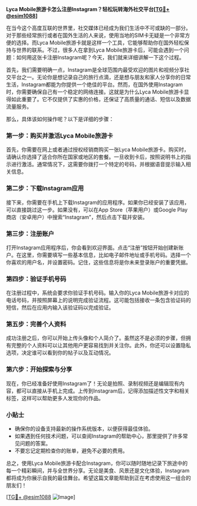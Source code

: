 **Lyca Mobile旅游卡怎么注册Instagram？轻松玩转海外社交平台[[TG💪+ @esim1088](https://t.me/s/esim1088)]**

在当今这个高度互联的世界里，社交媒体已经成为我们生活中不可或缺的一部分。对于那些经常旅行或者在国外生活的人来说，使用当地的SIM卡无疑是一个非常方便的选择。而Lyca Mobile旅游卡就是这样一个工具，它能够帮助你在国外轻松保持与世界的联系。不过，很多人在拿到Lyca Mobile旅游卡后，可能会遇到一个问题：如何用这张卡注册Instagram呢？今天，我们就来详细讲解一下这个过程。

首先，我们需要明确一点，Instagram是全球范围内最受欢迎的图片和视频分享社交平台之一。无论你是想记录自己的旅行点滴，还是想与朋友和家人分享你的日常生活，Instagram都能为你提供一个绝佳的平台。然而，在国外使用Instagram时，你需要确保自己有一个稳定的网络连接。这就是为什么Lyca Mobile旅游卡显得如此重要了。它不仅提供了实惠的价格，还保证了高质量的通话、短信以及数据流量服务。

那么，具体该如何操作呢？以下是详细的步骤：

### 第一步：购买并激活Lyca Mobile旅游卡

首先，你需要在网上或者通过授权经销商购买一张Lyca Mobile旅游卡。购买时，请确认你选择了适合你所在国家或地区的套餐。一旦收到卡后，按照说明书上的指示进行激活。通常情况下，这需要你拨打一个特定的号码，并根据语音提示输入相关信息。

### 第二步：下载Instagram应用

接下来，你需要在手机上下载Instagram的应用程序。如果你已经安装了该应用，可以直接跳过这一步。如果没有，可以在App Store（苹果用户）或Google Play商店（安卓用户）中搜索“Instagram”，然后点击下载并安装。

### 第三步：注册账户

打开Instagram应用程序后，你会看到欢迎界面。点击“注册”按钮开始创建新账户。在这里，你需要填写一些基本信息，比如电子邮件地址或手机号码。选择一个你喜欢的用户名，并设置密码。记住，这些信息将是你未来登录账户的重要凭据。

### 第四步：验证手机号码

在注册过程中，系统会要求你验证手机号码。输入你的Lyca Mobile旅游卡对应的电话号码，并按照屏幕上的说明完成验证流程。这可能包括接收一条包含验证码的短信，然后在应用内输入该验证码以完成验证。

### 第五步：完善个人资料

成功注册之后，你可以开始上传头像和个人简介了。虽然这不是必须的步骤，但拥有完整的个人资料可以让其他用户更容易找到并关注你。此外，你还可以设置隐私选项，决定谁可以看到你的帖子以及互动情况。

### 第六步：开始探索与分享

现在，你已经准备好使用Instagram了！无论是拍照、录制视频还是编辑现有内容，都可以直接从手机上完成。上传到Instagram后，记得添加描述性文字和相关标签，这样可以帮助更多人发现你的作品。

### 小贴士

- 确保你的设备支持最新的操作系统版本，以便获得最佳体验。
- 如果遇到任何技术问题，可以查阅Instagram的帮助中心，那里提供了许多常见问题的答案。
- 不要忘记定期检查你的账单，避免不必要的费用。

总之，使用Lyca Mobile旅游卡配合Instagram，你可以随时随地记录下旅途中的每一个精彩瞬间，并与全世界分享。无论是美食、风景还是文化体验，Instagram都将成为你展示自我的最佳舞台。希望这篇文章能帮助到正在考虑使用这一组合的朋友们！

[[TG💪+ @esim1088](https://t.me/s/esim1088) ![Image](https://i.postimg.cc/4NQfJmqS/Snipaste-2025-05-13-00-14-12.png)]